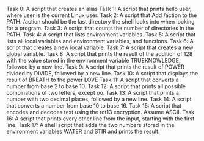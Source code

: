 Task 0: A script that creates an alias
Task 1: A script that prints hello user, where user is the current Linux user.
Task 2: A script that Add /action to the PATH. /action should be the last directory the shell looks into when looking for a program.
Task 3: A script that counts the number of directories in the PATH.
Task 4: A script that lists environment variables.
Task 5: A script that lists all local variables and environment variables, and functions.
Task 6: A script that creates a new local variable.
Task 7: A script that creates a new global variable.
Task 8: A script that prints the result of the addition of 128 with the value stored in the environment variable TRUEKNOWLEDGE, followed by a new line.
Task 9: A script that prints the result of POWER divided by DIVIDE, followed by a new line.
Task 10: A script that displays the result of BREATH to the power LOVE
Task 11: A script that converts a number from base 2 to base 10.
Task 12: A script that prints all possible combinations of two letters, except oo.
Task 13: A script that prints a number with two decimal places, followed by a new line.
Task 14: A script that converts a number from base 10 to base 16.
Task 15: A script that encodes and decodes text using the rot13 encryption. Assume ASCII.
Task 16: A script that prints every other line from the input, starting with the first line.
Task 17: A shell script that adds the two numbers stored in the environment variables WATER and STIR and prints the result.

